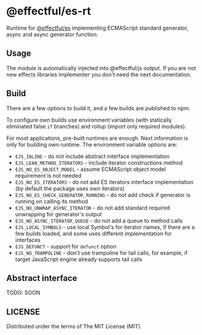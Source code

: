 # @effectful/es-rt

Runtime for [@effectful/es](https://github.com/awto/effectfuljs/tree/master/packages/es)
implementing ECMAScript standard generator, async and async generator function.

## Usage

The module is automatically injected into @effectful/js output. If you are not new
effects libraries implementer you don't need the next documentation.

## Build

There are a few options to build it, and a few builds are published to npm.

To configure own builds use environment variables (with statically eliminated
false `if` branches) and rollup (import only required modules).

For most applications, pre-built runtimes are enough. Next information is only for
building own runtime. The environment variable options are:

 * `EJS_INLINE` - do not include abstract interface implementation
 * `EJS_LEAN_METHOD_ITERATORS` - include iterator constructions method
 * `EJS_NO_ES_OBJECT_MODEL` - assume ECMAScript object model requirement is not needed
 * `EJS_NO_ES_ITERATORS` - do not add ES iterators interface implementation
 (by default the package uses own iterators)
 * `EJS_NO_ES_CHECK_GENERATOR_RUNNING` - do not add check if generator is running
 on calling its method
 * `EJS_NO_UNWRAP_ASYNC_ITERATOR` - do not add standard required unwrapping
 for generator's output
 * `EJS_NO_ASYNC_ITERATOR_QUEUE` - do not add a queue to method calls
 * `EJS_LOCAL_SYMBOLS` - use local Symbol's for iterator names, if there are
 a few builds loaded, and some uses different implementation for interfaces
 * `EJS_DEFUNCT` - support for `defunct` option 
 * `EJS_NO_TRAMPOLINE` - don't use trampoline for tail calls, for example, if target
 JavaScript engine already supports tail calls

## Abstract interface

TODO: SOON

## LICENSE

Distributed under the terms of The MIT License (MIT).

